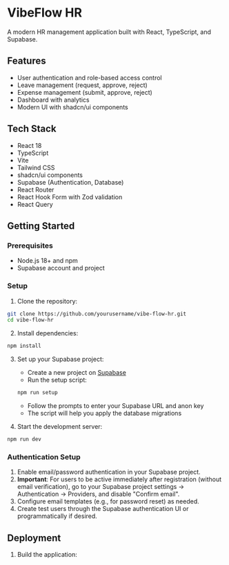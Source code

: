 # VibeFlow HR

A modern HR management application built with React, TypeScript, and Supabase.

## Features

- User authentication and role-based access control
- Leave management (request, approve, reject)
- Expense management (submit, approve, reject)
- Dashboard with analytics
- Modern UI with shadcn/ui components

## Tech Stack

- React 18
- TypeScript
- Vite
- Tailwind CSS
- shadcn/ui components
- Supabase (Authentication, Database)
- React Router
- React Hook Form with Zod validation
- React Query

## Getting Started

### Prerequisites

- Node.js 18+ and npm
- Supabase account and project

### Setup

1. Clone the repository:

```bash
git clone https://github.com/yourusername/vibe-flow-hr.git
cd vibe-flow-hr
```

2. Install dependencies:

```bash
npm install
```

3. Set up your Supabase project:

   - Create a new project on [Supabase](https://supabase.com)
   - Run the setup script:

   ```bash
   npm run setup
   ```

   - Follow the prompts to enter your Supabase URL and anon key
   - The script will help you apply the database migrations

4. Start the development server:

```bash
npm run dev
```

### Authentication Setup

1. Enable email/password authentication in your Supabase project.
2. **Important**: For users to be active immediately after registration (without email verification), go to your Supabase project settings -> Authentication -> Providers, and disable "Confirm email".
3. Configure email templates (e.g., for password reset) as needed.
4. Create test users through the Supabase authentication UI or programmatically if desired.

## Deployment

1. Build the application:

```

```
